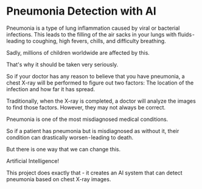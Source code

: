 # Pneumonia Detection with AI
Pneumonia is a type of lung inflammation caused by viral or bacterial infections. This leads to the filling of the air sacks in your lungs with fluids - leading to coughing, high fevers, chills, and difficulty breathing.

Sadly, millions of children worldwide are affected by this.

That's why it should be taken very seriously.

So if your doctor has any reason to believe that you have pneumonia, a chest X-ray will be performed to figure out two factors: The location of the infection and how far it has spread. 

Traditionally, when the X-ray is completed, a doctor will analyze the images to find those factors. However, they may not always be correct. 

Pneumonia is one of the most misdiagnosed medical conditions. 

So if a patient has pneumonia but is misdiagnosed as without it, their condition can drastically worsen - leading to death.

But there is one way that we can change this. 

Artificial Intelligence!

This project does exactly that - it creates an AI system that can detect pneumonia based on chest X-ray images.
